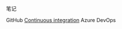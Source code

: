 

笔记

GitHub
[Continuous integration](https://github.com/marketplace/category/continuous-integration)
Azure DevOps